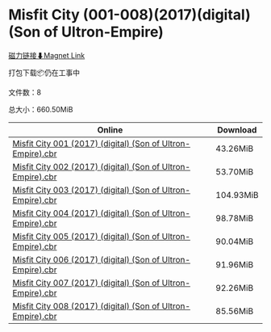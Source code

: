 # Misfit City (001-008)(2017)(digital)(Son of Ultron-Empire)

[磁力链接⬇Magnet Link](magnet:?xt=urn:btih:35ba93d29d1a7b2e77304cb64210caf67c5bd982&dn=Misfit%20City%20%28001-008%29%282017%29%28digital%29%28Son%20of%20Ultron-Empire%29)

打包下载📦仍在工事中

文件数：8

总大小：660.50MiB

Online | Download
--- | ---
[Misfit City 001 (2017) (digital) (Son of Ultron-Empire).cbr](https://github.com/alicewish/markdown/blob/master/comic/Misfit-City-001-2017-digital-Son-of-Ultron-Empire-cbr.md) | 43.26MiB
[Misfit City 002 (2017) (digital) (Son of Ultron-Empire).cbr](https://github.com/alicewish/markdown/blob/master/comic/Misfit-City-002-2017-digital-Son-of-Ultron-Empire-cbr.md) | 53.70MiB
[Misfit City 003 (2017) (digital) (Son of Ultron-Empire).cbr](https://github.com/alicewish/markdown/blob/master/comic/Misfit-City-003-2017-digital-Son-of-Ultron-Empire-cbr.md) | 104.93MiB
[Misfit City 004 (2017) (digital) (Son of Ultron-Empire).cbr](https://github.com/alicewish/markdown/blob/master/comic/Misfit-City-004-2017-digital-Son-of-Ultron-Empire-cbr.md) | 98.78MiB
[Misfit City 005 (2017) (digital) (Son of Ultron-Empire).cbr](https://github.com/alicewish/markdown/blob/master/comic/Misfit-City-005-2017-digital-Son-of-Ultron-Empire-cbr.md) | 90.04MiB
[Misfit City 006 (2017) (digital) (Son of Ultron-Empire).cbr](https://github.com/alicewish/markdown/blob/master/comic/Misfit-City-006-2017-digital-Son-of-Ultron-Empire-cbr.md) | 91.96MiB
[Misfit City 007 (2017) (digital) (Son of Ultron-Empire).cbr](https://github.com/alicewish/markdown/blob/master/comic/Misfit-City-007-2017-digital-Son-of-Ultron-Empire-cbr.md) | 92.26MiB
[Misfit City 008 (2017) (digital) (Son of Ultron-Empire).cbr](https://github.com/alicewish/markdown/blob/master/comic/Misfit-City-008-2017-digital-Son-of-Ultron-Empire-cbr.md) | 85.56MiB